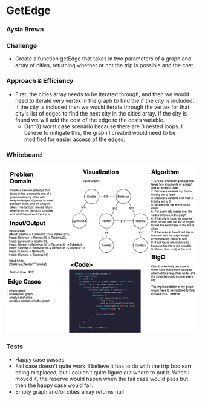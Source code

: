 # GetEdge
### Aysia Brown

### Challenge
- Create a function getEdge that takes in two parameters of a graph and array of cities, returning whether or not the trip is possible and the cost. 

### Approach & Efficiency
- First, the cities array needs to be iterated through, and then we would need to iterate very vertex in the graph to find the if the city is included. If the city is included then we would iterate through the vertex for that city's list of edges to find the next city in the cities array. If the city is found we will add the cost of the edge to the costs variable. 
    - O(n^3) worst case scenario because there are 3 nested loops. I believe to mitigate this, the graph I created would need to be modified for easier access of the edges.

### Whiteboard
![WB](../assets/getEdge.png)

### Tests
- Happy case passes
- Fail case doesn't quite work. I believe it has to do with the trip boolean being misplaced, but I couldn't quite figure out where to put it. When I moved it, the reserve would hapen when the fail case would pass but then the happy case would fail. 
- Empty graph and/or cities array returns null 

